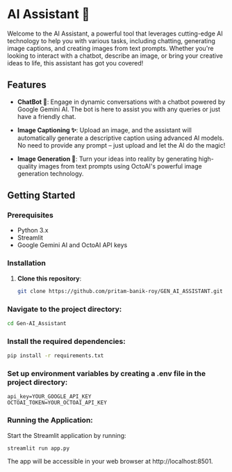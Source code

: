 # AI Assistant 🌟

Welcome to the AI Assistant, a powerful tool that leverages cutting-edge AI technology to help you with various tasks, including chatting, generating image captions, and creating images from text prompts. Whether you're looking to interact with a chatbot, describe an image, or bring your creative ideas to life, this assistant has got you covered!

## Features

- **ChatBot 🤖**: Engage in dynamic conversations with a chatbot powered by Google Gemini AI. The bot is here to assist you with any queries or just have a friendly chat.

- **Image Captioning ✨**: Upload an image, and the assistant will automatically generate a descriptive caption using advanced AI models. No need to provide any prompt – just upload and let the AI do the magic!

- **Image Generation 🔮**: Turn your ideas into reality by generating high-quality images from text prompts using OctoAI's powerful image generation technology.

## Getting Started

### Prerequisites

- Python 3.x
- Streamlit
- Google Gemini AI and OctoAI API keys

### Installation

1. **Clone this repository**:
   ```bash
   git clone https://github.com/pritam-banik-roy/GEN_AI_ASSISTANT.git

### Navigate to the project directory:
```bash
cd Gen-AI_Assistant
```

### Install the required dependencies:
 ```bash
pip install -r requirements.txt
```

### Set up environment variables by creating a .env file in the project directory:
```plaintext
api_key=YOUR_GOOGLE_API_KEY
OCTOAI_TOKEN=YOUR_OCTOAI_API_KEY
```

### Running the Application:
Start the Streamlit application by running:

 ```bash
streamlit run app.py
```
The app will be accessible in your web browser at http://localhost:8501.
